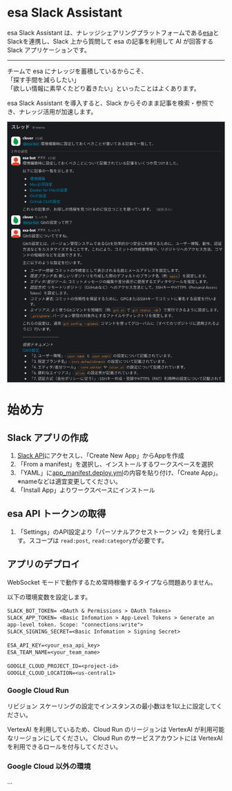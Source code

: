 # esa Slack Assistant

esa Slack Assistant は、ナレッジシェアリングプラットフォームである[esa](https://esa.io/)とSlackを連携し、Slack 上から質問して esa の記事を利用して AI が回答する Slack アプリケーションです。

---

チームで esa にナレッジを蓄積しているからこそ、  
「探す手間を減らしたい」  
「欲しい情報に素早くたどり着きたい」といったことはよくあります。  


esa Slack Assistant を導入すると、Slack からそのまま記事を検索・参照でき、ナレッジ活用が加速します。

![readme-sample1.png](docs/asset/readme-sample1.png)


# 始め方

## Slack アプリの作成
1. [Slack API](https://api.slack.com/apps)にアクセスし、「Create New App」からAppを作成
2. 「From a manifest」を選択し、インストールするワークスペースを選択
3. 「YAML」に[app_manifest.deploy.yml](app_manifest.deploy.yml)の内容を貼り付け、「Create App」。※nameなどは適宜変更してください。
4. 「Install App」よりワークスペースにインストール


## esa API トークンの取得
1. 「Settings」のAPI設定より「パーソナルアクセストークン v2」を発行します。スコープは `read:post`, `read:category`が必要です。


## アプリのデプロイ
WebSocket モードで動作するため常時稼働するタイプなら問題ありません。

以下の環境変数を設定します。
```
SLACK_BOT_TOKEN= <OAuth & Permissions > OAuth Tokens>
SLACK_APP_TOKEN= <Basic Infomation > App-Level Tokens > Generate an app-level token. Scope: "connections:write">
SLACK_SIGNING_SECRET=<Basic Infomation > Signing Secret>

ESA_API_KEY=<your_esa_api_key>
ESA_TEAM_NAME=<your_team_name>

GOOGLE_CLOUD_PROJECT_ID=<project-id>
GOOGLE_CLOUD_LOCATION=<us-central1>
```


### Google Cloud Run
リビジョン スケーリングの設定でインスタンスの最小数はを1以上に設定してください。

VertexAI を利用しているため、Cloud Run のリージョンは VertexAI が利用可能なリージョンにしてください。
Cloud Run のサービスアカウントには VertexAI を利用できるロールを付与してください。



### Google Cloud 以外の環境

...
